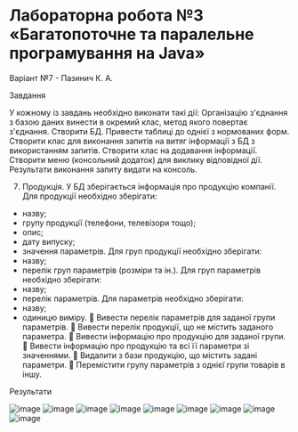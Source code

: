 # Лабораторна робота №3 «Багатопоточне та паралельне програмування на Java»
Варіант №7 - Пазинич К. А.


Завдання

У кожному із завдань необхідно виконати такі дії:
Організацію з'єднання з базою даних винести в окремий клас, метод якого повертає з'єднання.
Створити БД. Привести таблиці до однієї з нормованих форм.
Створити клас для виконання запитів на витяг інформації з БД з використанням запитів.
Створити клас на додавання інформації.
Створити меню (консольний додаток) для виклику відповідної дії.
Результати виконання запиту видати на консоль.

7. Продукція. У БД зберігається інформація про продукцію компанії.
Для продукції необхідно зберігати:
- назву;
- групу продукції (телефони, телевізори тощо);
- опис;
- дату випуску;
- значення параметрів.
Для груп продукції необхідно зберігати:
- назву;
- перелік груп параметрів (розміри та ін.).
Для груп параметрів необхідно зберігати:
- назву;
- перелік параметрів.
Для параметрів необхідно зберігати:
- назву;
- одиницю виміру.
 Вивести перелік параметрів для заданої групи параметрів.
 Вивести перелік продукції, що не містить заданого параметра.
 Вивести інформацію про продукцію для заданої групи.
 Вивести інформацію про продукцію та всі її параметри зі значеннями.
 Видалити з бази продукцію, що містить задані параметри.
 Перемістити групу параметрів з однієї групи товарів в іншу.



Результати


![image](https://github.com/kateryna-paz/Java_lab4/assets/111423929/9168d198-0d80-4ef7-834d-706f7e1be35a)  ![image](https://github.com/kateryna-paz/Java_lab4/assets/111423929/607fd133-ac8c-4713-8e1f-68b2423d4df3)
![image](https://github.com/kateryna-paz/Java_lab4/assets/111423929/2fb621d0-05d6-4e1e-819c-58fa8f066743)  ![image](https://github.com/kateryna-paz/Java_lab4/assets/111423929/037b6aeb-c399-4e1c-84ef-c3ca42705cd4)
![image](https://github.com/kateryna-paz/Java_lab4/assets/111423929/15563cd7-e575-42d8-bc65-7ea3066a60cf)  ![image](https://github.com/kateryna-paz/Java_lab4/assets/111423929/bb30452e-3056-4bb7-a757-1469871f03d1)
![image](https://github.com/kateryna-paz/Java_lab4/assets/111423929/8832e5da-5f68-4f70-8391-724c19c3f77c)  ![image](https://github.com/kateryna-paz/Java_lab4/assets/111423929/466168aa-060a-4fd9-bfee-1139f26d5010)
![image](https://github.com/kateryna-paz/Java_lab4/assets/111423929/4cfe8a66-2d51-4b08-96c7-c55e6c66c430)





